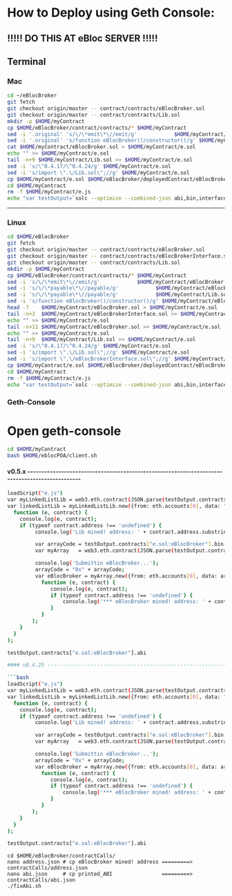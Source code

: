 # How to Deploy using Geth Console:

## !!!!! DO THIS AT eBloc SERVER !!!!!

## Terminal

### Mac

```bash
cd ~/eBlocBroker
git fetch
git checkout origin/master -- contract/contracts/eBlocBroker.sol
git checkout origin/master -- contract/contracts/Lib.sol
mkdir -p $HOME/myContract
cp $HOME/eBlocBroker/contract/contracts/* $HOME/myContract
sed -i '.original' 's/\/\*emit\*\//emit/g'            $HOME/myContract/eBlocBroker.sol
sed -i '.original' 's/function eBlocBroker()/constructor()/g' $HOME/myContract/eBlocBroker.sol
cat $HOME/myContract/eBlocBroker.sol > $HOME/myContract/e.sol
echo "" >> $HOME/myContract/e.sol
tail -n+9 $HOME/myContract/Lib.sol >> $HOME/myContract/e.sol
sed -i 's/\^0.4.17/\^0.4.24/g' $HOME/myContract/e.sol
sed -i 's/import \".\/Lib.sol\";//g' $HOME/myContract/e.sol
cp $HOME/myContract/e.sol $HOME/eBlocBroker/deployedContract/eBlocBroker.sol
cd $HOME/myContract
rm -f $HOME/myContract/e.js
echo "var testOutput=`solc --optimize --combined-json abi,bin,interface e.sol`" > $HOME/myContract/e.js
```

----------------------------------------------------------------------------------------------

### Linux

```bash
cd $HOME/eBlocBroker
git fetch
git checkout origin/master -- contract/contracts/eBlocBroker.sol
git checkout origin/master -- contract/contracts/eBlocBrokerInterface.sol
git checkout origin/master -- contract/contracts/Lib.sol
mkdir -p $HOME/myContract
cp $HOME/eBlocBroker/contract/contracts/* $HOME/myContract
sed -i 's/\/\*emit\*\//emit/g'            $HOME/myContract/eBlocBroker.sol
sed -i 's/\/\*payable\*\//payable/g'            $HOME/myContract/eBlocBroker.sol
sed -i 's/\/\*payable\*\//payable/g'            $HOME/myContract/Lib.sol
sed -i 's/function eBlocBroker()/constructor()/g' $HOME/myContract/eBlocBroker.sol
head -7    $HOME/myContract/eBlocBroker.sol > $HOME/myContract/e.sol 
tail -n+3  $HOME/myContract/eBlocBrokerInterface.sol >> $HOME/myContract/e.sol
echo "" >> $HOME/myContract/e.sol 
tail -n+11 $HOME/myContract/eBlocBroker.sol >> $HOME/myContract/e.sol
echo "" >> $HOME/myContract/e.sol 
tail -n+9  $HOME/myContract/Lib.sol >> $HOME/myContract/e.sol
sed -i 's/\^0.4.17/\^0.4.24/g' $HOME/myContract/e.sol
sed -i 's/import \".\/Lib.sol\";//g' $HOME/myContract/e.sol
sed -i 's/import \".\/eBlocBrokerInterface.sol\";//g' $HOME/myContract/e.sol
cp $HOME/myContract/e.sol $HOME/eBlocBroker/deployedContract/eBlocBroker.sol
cd $HOME/myContract
rm -f $HOME/myContract/e.js
echo "var testOutput=`solc --optimize --combined-json abi,bin,interface e.sol`" > $HOME/myContract/e.js
```

### Geth-Console

# Open geth-console

```bash
cd $HOME/myContract
bash $HOME/eblocPOA/client.sh
```

#### v0.5.x -----------------------------------------------------------------------------------------------

```bash
loadScript("e.js")
var myLinkedListLib = web3.eth.contract(JSON.parse(testOutput.contracts["e.sol:Lib"].abi))
var linkedListLib = myLinkedListLib.new({from: eth.accounts[0], data: "0x" + testOutput.contracts["e.sol:Lib"].bin, gas: 4700000},
  function (e, contract) {
    console.log(e, contract);
    if (typeof contract.address !== 'undefined') {
         console.log('Lib mined! address: ' + contract.address.substring(2) + ' transactionHash: ' + contract.transactionHash);

         var arrayCode = testOutput.contracts["e.sol:eBlocBroker"].bin.replace(/__\$e6336c56514d5fcaf1e838570aebaf012d\$__+/g, contract.address.substring(2))
         var myArray   = web3.eth.contract(JSON.parse(testOutput.contracts["e.sol:eBlocBroker"].abi));

	     console.log('Submittin eBlocBroker...');
		 arrayCode = "0x" + arrayCode;
         var eBlocBroker = myArray.new({from: eth.accounts[0], data: arrayCode, gas: 6000000},
           function (e, contract) {
              console.log(e, contract);
              if (typeof contract.address !== 'undefined') {
                  console.log('*** eBlocBroker mined! address: ' + contract.address + ' transactionHash: ' + contract.transactionHash);
              }
           }
        );
    }
  }
);

testOutput.contracts["e.sol:eBlocBroker"].abi

#### v0.4.25 -----------------------------------------------------------------------------------------------

```bash
loadScript("e.js")
var myLinkedListLib = web3.eth.contract(JSON.parse(testOutput.contracts["e.sol:Lib"].abi))
var linkedListLib = myLinkedListLib.new({from: eth.accounts[0], data: "0x" + testOutput.contracts["e.sol:Lib"].bin, gas: 4700000},
  function (e, contract) {
    console.log(e, contract);
    if (typeof contract.address !== 'undefined') {
         console.log('Lib mined! address: ' + contract.address.substring(2) + ' transactionHash: ' + contract.transactionHash);

         var arrayCode = testOutput.contracts["e.sol:eBlocBroker"].bin.replace(/__e.sol:Lib__________________+/g, contract.address.substring(2))
         var myArray   = web3.eth.contract(JSON.parse(testOutput.contracts["e.sol:eBlocBroker"].abi));

	     console.log('Submittin eBlocBroker...');
		 arrayCode = "0x" + arrayCode;
         var eBlocBroker = myArray.new({from: eth.accounts[0], data: arrayCode, gas: 6000000},
           function (e, contract) {
              console.log(e, contract);
              if (typeof contract.address !== 'undefined') {
                  console.log('*** eBlocBroker mined! address: ' + contract.address + ' transactionHash: ' + contract.transactionHash);
              }
           }
        );
    }
  }
);

testOutput.contracts["e.sol:eBlocBroker"].abi
```

```
cd $HOME/eBlocBroker/contractCalls/
nano address.json # cp eBlocBroker mined! address =========> contractCalls/address.json
nano abi.json     # cp printed_ABI                =========> contractCalls/abi.json
./fixAbi.sh
```
